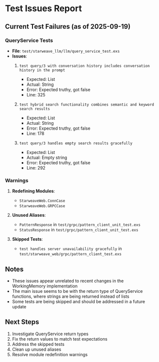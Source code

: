 # Test Issues Report

## Current Test Failures (as of 2025-09-19)

### QueryService Tests
- **File**: `test/starweave_llm/llm/query_service_test.exs`
- **Issues**:
  1. `test query/3 with conversation history includes conversation history in the prompt`
     - Expected: List
     - Actual: String
     - Error: Expected truthy, got false
     - Line: 325

  2. `test hybrid search functionality combines semantic and keyword search results`
     - Expected: List
     - Actual: String
     - Error: Expected truthy, got false
     - Line: 178

  3. `test query/3 handles empty search results gracefully`
     - Expected: List
     - Actual: Empty string
     - Error: Expected truthy, got false
     - Line: 292

### Warnings
1. **Redefining Modules**:
   - `StarweaveWeb.ConnCase`
   - `StarweaveWeb.GRPCCase`

2. **Unused Aliases**:
   - `PatternResponse` in `test/grpc/pattern_client_unit_test.exs`
   - `StatusResponse` in `test/grpc/pattern_client_unit_test.exs`

3. **Skipped Tests**:
   - `test handles server unavailability gracefully` in `test/starweave_web/grpc/pattern_client_test.exs`

## Notes
- These issues appear unrelated to recent changes in the WorkingMemory implementation
- The main issue seems to be with the return type of QueryService functions, where strings are being returned instead of lists
- Some tests are being skipped and should be addressed in a future update

## Next Steps
1. Investigate QueryService return types
2. Fix the return values to match test expectations
3. Address the skipped tests
4. Clean up unused aliases
5. Resolve module redefinition warnings